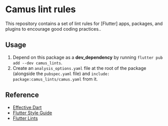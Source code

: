 # Camus lint rules

This repository contains a set of lint rules for [Flutter] apps, packages,
and plugins to encourage good coding practices..

## Usage

1. Depend on this package as a **dev_dependency** by running
  `flutter pub add --dev camus_lints`.
2. Create an `analysis_options.yaml` file at the root of the package (alongside
   the `pubspec.yaml` file) and `include: package:camus_lints/camus.yaml`
   from it.

## Reference

- [Effective Dart](https://dart.dev/guides/language/effective-dart/style)
- [Flutter Style Guide](https://github.com/flutter/flutter/wiki/Style-guide-for-Flutter-repo)
- [Flutter Lints](https://pub.dev/packages/flutter_lints)
